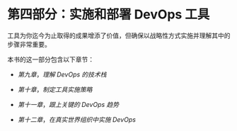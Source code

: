 # 第四部分：实施和部署 DevOps 工具

工具为你迄今为止取得的成果增添了价值，但确保以战略性方式实施并理解其中的步骤非常重要。

本书的这一部分包含以下章节：

+   *第九章*，*理解 DevOps 的技术栈*

+   *第十章*，*制定工具实施策略*

+   *第十一章*，*跟上关键的 DevOps 趋势*

+   *第十二章*，*在真实世界组织中实施 DevOps*
